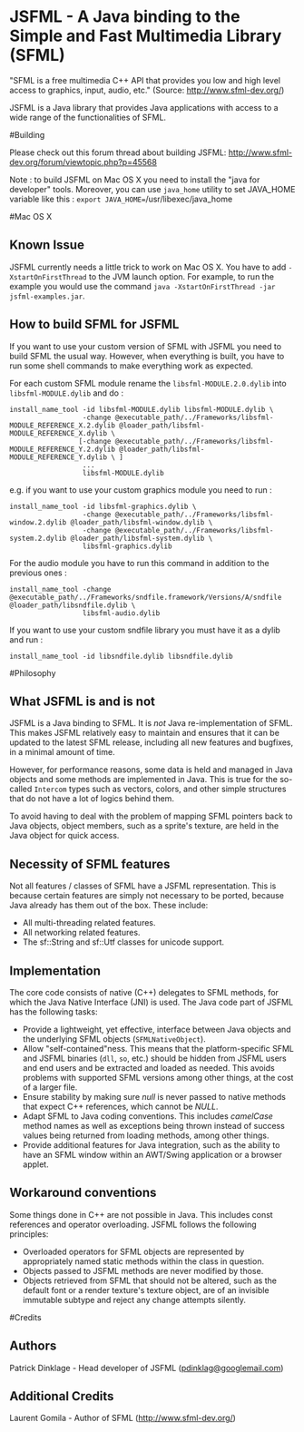 JSFML - A Java binding to the Simple and Fast Multimedia Library (SFML)
=======================================================================

"SFML is a free multimedia C++ API that provides you low and high level access to graphics, input, audio, etc." (Source: http://www.sfml-dev.org/)

JSFML is a Java library that provides Java applications with access to a wide range of the functionalities of SFML.

#Building

Please check out this forum thread about building JSFML: http://www.sfml-dev.org/forum/viewtopic.php?p=45568

Note : to build JSFML on Mac OS X you need to install the "java for developer" tools. Moreover, you can use `java_home` utility to set JAVA_HOME variable like this : `export JAVA_HOME=`/usr/libexec/java_home` `

#Mac OS X

## Known Issue

JSFML currently needs a little trick to work on Mac OS X. You have to add `-XstartOnFirstThread` to the JVM launch option. For example, to run the example you would use the command `java -XstartOnFirstThread -jar jsfml-examples.jar`.

## How to build SFML for JSFML

If you want to use your custom version of SFML with JSFML you need to build SFML the usual way. However, when everything is built, you have to run some shell commands to make everything work as expected.

For each custom SFML module rename the `libsfml-MODULE.2.0.dylib` into `libsfml-MODULE.dylib` and do :

    install_name_tool -id libsfml-MODULE.dylib libsfml-MODULE.dylib \
                      -change @executable_path/../Frameworks/libsfml-MODULE_REFERENCE_X.2.dylib @loader_path/libsfml-MODULE_REFERENCE_X.dylib \
                     [-change @executable_path/../Frameworks/libsfml-MODULE_REFERENCE_Y.2.dylib @loader_path/libsfml-MODULE_REFERENCE_Y.dylib \ ]
                      ...
                      libsfml-MODULE.dylib


e.g. if you want to use your custom graphics module you need to run :

    install_name_tool -id libsfml-graphics.dylib \
                      -change @executable_path/../Frameworks/libsfml-window.2.dylib @loader_path/libsfml-window.dylib \
                      -change @executable_path/../Frameworks/libsfml-system.2.dylib @loader_path/libsfml-system.dylib \
                      libsfml-graphics.dylib


For the audio module you have to run this command in addition to the previous ones :

    install_name_tool -change @executable_path/../Frameworks/sndfile.framework/Versions/A/sndfile @loader_path/libsndfile.dylib \
                      libsfml-audio.dylib


If you want to use your custom sndfile library you must have it as a dylib and run :

    install_name_tool -id libsndfile.dylib libsndfile.dylib



#Philosophy

What JSFML is and is not
------------------------
JSFML is a Java binding to SFML. It is _not_ Java re-implementation of SFML. This makes JSFML relatively easy to maintain and ensures that it can be updated to the latest SFML release, including all new features and bugfixes, in a minimal amount of time.

However, for performance reasons, some data is held and managed in Java objects and some methods are implemented in Java. This is true for the so-called `Intercom` types such as vectors, colors, and other simple structures that do not have a lot of logics behind them.

To avoid having to deal with the problem of mapping SFML pointers back to Java objects, object members, such as a sprite's texture, are held in the Java object for quick access.

Necessity of SFML features
--------------------------
Not all features / classes of SFML have a JSFML representation. This is because certain features are simply not necessary to be ported, because Java already has them out of the box. These include:

 * All multi-threading related features.
 * All networking related features.
 * The sf::String and sf::Utf classes for unicode support.

Implementation
--------------

The core code consists of native (C++) delegates to SFML methods, for which the Java Native Interface (JNI) is used. The Java code part of JSFML has the following tasks:

 * Provide a lightweight, yet effective, interface between Java objects and the underlying SFML objects (`SFMLNativeObject`).
 * Allow "self-contained"ness. This means that the platform-specific SFML and JSFML binaries (`dll`, `so`, etc.) should be hidden from JSFML users and end users and be extracted and loaded as needed. This avoids problems with supported SFML versions among other things, at the cost of a larger file.
 * Ensure stability by making sure _null_ is never passed to native methods that expect C++ references, which cannot be _NULL_.
 * Adapt SFML to Java coding conventions. This includes _camelCase_ method names as well as exceptions being thrown instead of success values being returned from loading methods, among other things.
 * Provide additional features for Java integration, such as the ability to have an SFML window within an AWT/Swing application or a browser applet.

Workaround conventions
----------------------
Some things done in C++ are not possible in Java. This includes const references and operator overloading. JSFML follows the following principles:

 * Overloaded operators for SFML objects are represented by appropriately named static methods within the class in question.
 * Objects passed to JSFML methods are never modified by those.
 * Objects retrieved from SFML that should not be altered, such as the default font or a render texture's texture object, are of an invisible immutable subtype and reject any change attempts silently.

#Credits

Authors
-------
Patrick Dinklage - Head developer of JSFML (pdinklag@googlemail.com)

Additional Credits
------------------
Laurent Gomila - Author of SFML (http://www.sfml-dev.org/)
